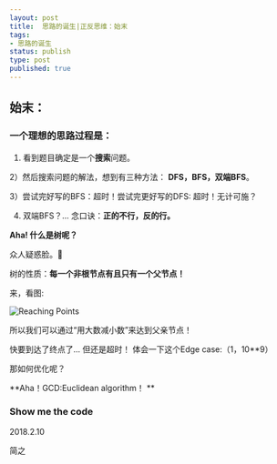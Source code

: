 ```yaml
--- 
layout: post
title:  思路的诞生|正反思维：始末
tags:
- 思路的诞生
status: publish
type: post
published: true
---
```

	
## 始末：
	
### 一个理想的思路过程是：
	
1) 看到题目确定是一个**搜索**问题。
	
2）然后搜索问题的解法，想到有三种方法： **DFS，BFS，双端BFS**。
	
3）尝试完好写的BFS：超时！尝试完更好写的DFS: 超时！无计可施？
	
4) 双端BFS？... 念口诀：**正的不行，反的行。**
	
**Aha! 什么是树呢？**
	
众人疑惑脸。🤔
	
树的性质：**每一个非根节点有且只有一个父节点！** 
	
来，看图:
	
![Reaching Points](https://i.imgur.com/FsKaX4b.png)
	
所以我们可以通过“用大数减小数”来达到父亲节点！
	
快要到达了终点了... 但还是超时！
体会一下这个Edge case:（1，10**9）
	
那如何优化呢？

**Aha！GCD:Euclidean algorithm！
**	
### Show me the code
	
<script src="https://gist.github.com/WillWang-X/807067fb94a4f0ee03a5dd391b305d4b.js"></script>
2018.2.10

简之